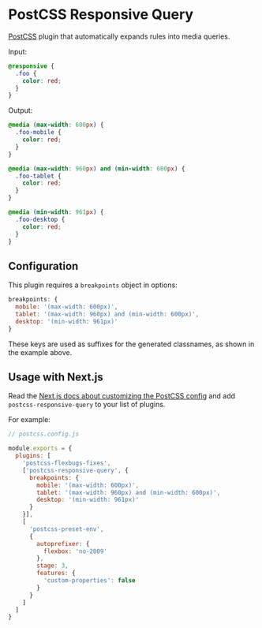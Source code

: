 # PostCSS Responsive Query

[PostCSS](https://postcss.org/) plugin that automatically expands rules into media queries.

Input:

```css
@responsive {
  .foo {
    color: red;
  }
}
```

Output:

```css
@media (max-width: 600px) {
  .foo-mobile {
    color: red;
  }
}

@media (max-width: 960px) and (min-width: 600px) {
  .foo-tablet {
    color: red;
  }
}

@media (min-width: 961px) {
  .foo-desktop {
    color: red;
  }
}
```

## Configuration

This plugin requires a `breakpoints` object in options:

```js
breakpoints: {
  mobile: '(max-width: 600px)',
  tablet: '(max-width: 960px) and (min-width: 600px)',
  desktop: '(min-width: 961px)'
}
```

These keys are used as suffixes for the generated classnames, as shown in the example above.

## Usage with Next.js

Read the [Next.js docs about customizing the PostCSS config](https://nextjs.org/docs/advanced-features/customizing-postcss-config#default-behavior) and add `postcss-responsive-query` to your list of plugins.

For example:


```js
// postcss.config.js

module.exports = {
  plugins: [
    'postcss-flexbugs-fixes',
    ['postcss-responsive-query', {
      breakpoints: {
        mobile: '(max-width: 600px)',
        tablet: '(max-width: 960px) and (min-width: 600px)',
        desktop: '(min-width: 961px)'
      }
    }],
    [
      'postcss-preset-env',
      {
        autoprefixer: {
          flexbox: 'no-2009'
        },
        stage: 3,
        features: {
          'custom-properties': false
        }
      }
    ]
  ]
}
```
